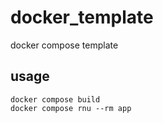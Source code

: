 # docker_template
docker compose template

## usage
```
docker compose build
docker compose rnu --rm app
```